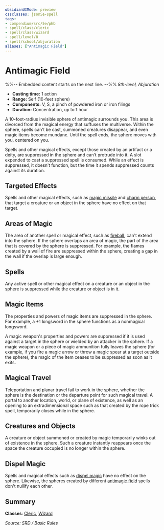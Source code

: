 ```yaml
---
obsidianUIMode: preview
cssclasses: json5e-spell
tags:
- compendium/src/5e/phb
- spell/class/cleric
- spell/class/wizard
- spell/level/8
- spell/school/abjuration
aliases: ["Antimagic Field"]
---
```

# Antimagic Field
%%-- Embedded content starts on the next line. --%%
*8th-level, Abjuration*  

- **Casting time:** 1 action
- **Range:** Self (10-feet sphere)
- **Components:** V, S, a pinch of powdered iron or iron filings
- **Duration:** Concentration, up to 1 hour

A 10-foot-radius invisible sphere of antimagic surrounds you. This area is divorced from the magical energy that suffuses the multiverse. Within the sphere, spells can't be cast, summoned creatures disappear, and even magic items become mundane. Until the spell ends, the sphere moves with you, centered on you.

Spells and other magical effects, except those created by an artifact or a deity, are suppressed in the sphere and can't protrude into it. A slot expended to cast a suppressed spell is consumed. While an effect is suppressed, it doesn't function, but the time it spends suppressed counts against its duration.

## Targeted Effects

Spells and other magical effects, such as [magic missile](compendium/spells/magic-missile.md) and [charm person](compendium/spells/charm-person.md), that target a creature or an object in the sphere have no effect on that target.

## Areas of Magic

The area of another spell or magical effect, such as [fireball](compendium/spells/fireball.md), can't extend into the sphere. If the sphere overlaps an area of magic, the part of the area that is covered by the sphere is suppressed. For example, the flames created by a wall of fire are suppressed within the sphere, creating a gap in the wall if the overlap is large enough.

## Spells

Any active spell or other magical effect on a creature or an object in the sphere is suppressed while the creature or object is in it.

## Magic Items

The properties and powers of magic items are suppressed in the sphere. For example, a +1 longsword in the sphere functions as a nonmagical longsword.

A magic weapon's properties and powers are suppressed if it is used against a target in the sphere or wielded by an attacker in the sphere. If a magic weapon or a piece of magic ammunition fully leaves the sphere (for example, if you fire a magic arrow or throw a magic spear at a target outside the sphere), the magic of the item ceases to be suppressed as soon as it exits.

## Magical Travel

Teleportation and planar travel fail to work in the sphere, whether the sphere is the destination or the departure point for such magical travel. A portal to another location, world, or plane of existence, as well as an opening to an extradimensional space such as that created by the rope trick spell, temporarily closes while in the sphere.

## Creatures and Objects

A creature or object summoned or created by magic temporarily winks out of existence in the sphere. Such a creature instantly reappears once the space the creature occupied is no longer within the sphere.

## Dispel Magic

Spells and magical effects such as [dispel magic](compendium/spells/dispel-magic.md) have no effect on the sphere. Likewise, the spheres created by different [antimagic field](compendium/spells/antimagic-field.md) spells don't nullify each other.

## Summary

**Classes**: [Cleric](compendium/classes/cleric.md), [Wizard](compendium/classes/wizard.md)

*Source: SRD / Basic Rules*